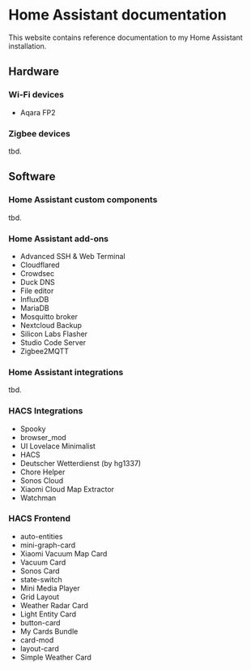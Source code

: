 # Home Assistant documentation

This website contains reference documentation to my Home Assistant installation.

## Hardware

### Wi-Fi devices

- Aqara FP2

### Zigbee devices

tbd.

## Software

### Home Assistant custom components

tbd.

### Home Assistant add-ons

- Advanced SSH & Web Terminal
- Cloudflared
- Crowdsec
- Duck DNS
- File editor
- InfluxDB
- MariaDB
- Mosquitto broker
- Nextcloud Backup
- Silicon Labs Flasher
- Studio Code Server
- Zigbee2MQTT

### Home Assistant integrations

tbd.

### HACS Integrations

- Spooky
- browser_mod
- UI Lovelace Minimalist
- HACS
- Deutscher Wetterdienst (by hg1337)
- Chore Helper
- Sonos Cloud
- Xiaomi Cloud Map Extractor
- Watchman

### HACS Frontend

- auto-entities
- mini-graph-card
- Xiaomi Vacuum Map Card
- Vacuum Card
- Sonos Card
- state-switch
- Mini Media Player
- Grid Layout
- Weather Radar Card
- Light Entity Card
- button-card
- My Cards Bundle
- card-mod
- layout-card
- Simple Weather Card
